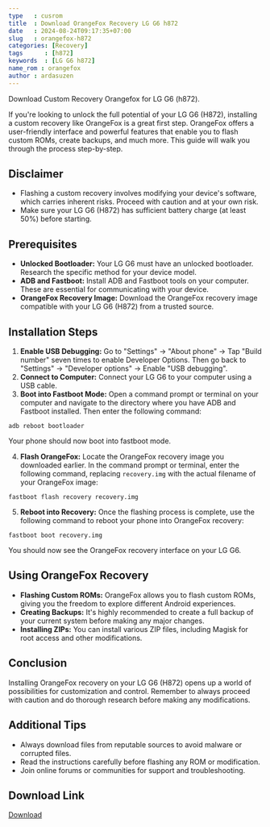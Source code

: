 ```yaml
---
type   : cusrom
title  : Download OrangeFox Recovery LG G6 h872
date   : 2024-08-24T09:17:35+07:00
slug   : orangefox-h872
categories: [Recovery]
tags      : [h872]
keywords  : [LG G6 h872]
name_rom : orangefox
author : ardasuzen
---
```


Download Custom Recovery Orangefox for LG G6 (h872).

If you're looking to unlock the full potential of your LG G6 (H872), installing a custom recovery like OrangeFox is a great first step. OrangeFox offers a user-friendly interface and powerful features that enable you to flash custom ROMs, create backups, and much more. This guide will walk you through the process step-by-step.

## Disclaimer

* Flashing a custom recovery involves modifying your device's software, which carries inherent risks. Proceed with caution and at your own risk. 
* Make sure your LG G6 (H872) has sufficient battery charge (at least 50%) before starting.

## Prerequisites

* **Unlocked Bootloader:** Your LG G6 must have an unlocked bootloader. Research the specific method for your device model.
* **ADB and Fastboot:** Install ADB and Fastboot tools on your computer. These are essential for communicating with your device.
* **OrangeFox Recovery Image:** Download the OrangeFox recovery image compatible with your LG G6 (H872) from a trusted source. 

## Installation Steps

1. **Enable USB Debugging:** Go to "Settings" -> "About phone" -> Tap "Build number" seven times to enable Developer Options. Then go back to "Settings" -> "Developer options" -> Enable "USB debugging".
2. **Connect to Computer:** Connect your LG G6 to your computer using a USB cable.
3. **Boot into Fastboot Mode:** Open a command prompt or terminal on your computer and navigate to the directory where you have ADB and Fastboot installed. Then enter the following command:

```
adb reboot bootloader
```

Your phone should now boot into fastboot mode.

4. **Flash OrangeFox:** Locate the OrangeFox recovery image you downloaded earlier. In the command prompt or terminal, enter the following command, replacing `recovery.img` with the actual filename of your OrangeFox image:

```
fastboot flash recovery recovery.img
```

5. **Reboot into Recovery:** Once the flashing process is complete, use the following command to reboot your phone into OrangeFox recovery:

```
fastboot boot recovery.img
```

You should now see the OrangeFox recovery interface on your LG G6.

## Using OrangeFox Recovery

* **Flashing Custom ROMs:** OrangeFox allows you to flash custom ROMs, giving you the freedom to explore different Android experiences.
* **Creating Backups:** It's highly recommended to create a full backup of your current system before making any major changes. 
* **Installing ZIPs:** You can install various ZIP files, including Magisk for root access and other modifications. 

## Conclusion

Installing OrangeFox recovery on your LG G6 (H872) opens up a world of possibilities for customization and control. Remember to always proceed with caution and do thorough research before making any modifications. 

## Additional Tips

* Always download files from reputable sources to avoid malware or corrupted files.
* Read the instructions carefully before flashing any ROM or modification.
* Join online forums or communities for support and troubleshooting.


## Download Link
[Download](https://orangefox.download/device/h872)


